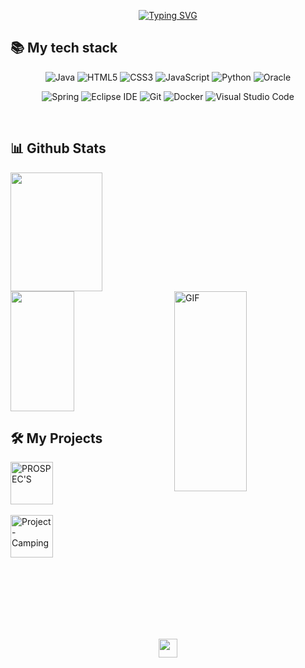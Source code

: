 <div align="center">
 
<!--
![header](https://capsule-render.vercel.app/api?type=Waving&color=auto&height=250&section=header&text=Hi%20there,%20I'm%20SangWoo&fontSize=60)
-->

[![Typing SVG](https://readme-typing-svg.herokuapp.com?font=Oleo+Script&size=70&center=true&vCenter=true&width=900&height=200&lines=Hi+there%2C+i'm+Sangwoo)](https://git.io/typing-svg)

<div align="left">
<h2> 📚 My tech stack </h2>
<div>

<div align="center">
 
![Java](https://img.shields.io/badge/Java-007396.svg?&style=for-the-badge&logo=Java&logoColor=white)
![HTML5](https://img.shields.io/badge/-HTML5-F05032?style=for-the-badge&logo=html5&logoColor=ffffff)
![CSS3](https://img.shields.io/badge/-CSS3-007ACC?style=for-the-badge&logo=css3)
![JavaScript](https://img.shields.io/badge/-JavaScript-%23F7DF1C?style=for-the-badge&logo=javascript&logoColor=000000&labelColor=%23F7DF1C&color=%23FFCE5A)
![Python](https://img.shields.io/badge/Python-3776AB.svg?&style=for-the-badge&logo=Python&logoColor=white)
![Oracle](https://img.shields.io/badge/Oracle-F80000.svg?&style=for-the-badge&logo=Oracle&logoColor=white)

![Spring](https://img.shields.io/badge/Spring-6DB33F.svg?&style=for-the-badge&logo=Spring&logoColor=white)
![Eclipse IDE](https://img.shields.io/badge/Eclipse%20IDE-2C2255.svg?&style=for-the-badge&logo=Eclipse%20IDE&logoColor=white)
![Git](https://img.shields.io/badge/Git-F05032.svg?&style=for-the-badge&logo=Git&logoColor=white)
![Docker](https://img.shields.io/badge/-Docker-46a2f1?style=for-the-badge&logo=docker&logoColor=ffffff)
![Visual Studio Code](https://img.shields.io/badge/Visual%20Studio%20Code-007ACC.svg?&style=for-the-badge&logo=Visual%20Studio%20Code&logoColor=white)

 </div>

<br>

<div align="left">
<h2> 📊 Github Stats </h2>
<div>

<a href="https://github.com/anuraghazra/github-readme-stats">
  <img src="https://github-readme-stats.vercel.app/api?username=swoo0" style="width:54%; height:190px; padding-right:5px;" />
</a>
<a href="https://github.com/anuraghazra/github-readme-stats">
 <img src="https://github-readme-stats.vercel.app/api/top-langs/?username=swoo0&layout=compact" style="width:45%; height:192px; padding-right:5px;" />
</a>

<img align="right" alt="GIF" src="https://github.com/abhisheknaiidu/abhisheknaiidu/blob/master/code.gif?raw=true" width="48%" height="320" />

<div align="left">
  <h2> 🛠️ My Projects </h2>
</div>
 
 
<a align="left" href="https://github.com/swoo0/PROSPEC'S" target="_blank"> <img alt="PROSPEC'S" src="./projects/artistify.svg" height="68"></a>
<br><br>
<a align="left" href="https://github.com/swoo0/Project-Camping" target="_blank"> <img alt="Project-Camping" src="./projects/artistify.svg" height="68"></a>


<br><br><br><br><br><br> 


<p align="center">
  <a href="https://github.com/swoo0" title="GitHub Kim SangWoo">
    <img src="https://img.shields.io/github/followers/swoo0?label=follow&style=social" alt-text="GitHub Kim SangWoo" height="30"/>
  </a>
</p>


</div>

<!--
**swoo0/swoo0** is a ✨ _special_ ✨ repository because its `README.md` (this file) appears on your GitHub profile.

- 🔭 I’m currently working on ...
- 🌱 I’m currently learning ...
- 👯 I’m looking to collaborate on ...
- 🤔 I’m looking for help with ...
- 💬 Ask me about ...
- 📫 How to reach me: ...
- 😄 Pronouns: ...
- ⚡ Fun fact: ...
-->
